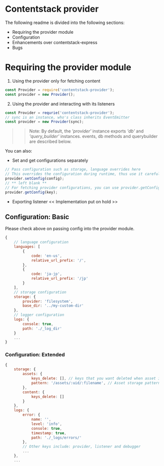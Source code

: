 # Contentstack provider

The following readme is divided into the following sections:
  - Requiring the provider module
  - Configuration
  - Enhancements over contentstack-express
  - Bugs

# Requiring the provider module
1. Using the provider only for fetching content
``` js
const Provider = require('contentstack-provider');
const provider = new Provider();
```
2. Using the provider and interacting with its listeners
``` js
const Provider = requrie('contentstack-provider');
// sync is an instance, who's class inherits EventEmitter
const provider = new Provider(sync);
```
>> Note: By default, the *'provider'* instance exports *'db'* and *'query_builder'* instances. events, db methods and querybuilder are described below.

You can also:
  - Set and get configurations separately
 ``` js
// Pass configuration such as storage, language overrides here
// This overrides the configuration during runtime, thus use it carefully!
provider.setConfig(config);
// ** left blank **
// For fetching provider configurations, you can use provider.getConfig(key)
provider.getConfig(key);
 ```
  - Exporting listener << Implementation put on hold >>

## Configuration: Basic
Please check above on passing config into the provider module.
``` js
{   
    // language configuration
    languages: [
        {
            code: 'en-us',
            relative_url_prefix: '/',
        },
        {
            code: 'ja-jp',
            relative_url_prefix: '/jp'
        }
    ],
    // storage configuration
    storage: {
        provider: 'filesystem',
        base_dir: '../my-custom-dir'
    },
    // logger configuration
    logs: {
        console: true,
        path: './_log_dir'
    }    
    ...
}
```
### Configuration: Extended
``` js
{
    storage: {
        assets: {
            keys_delete: [], // keys that you want deleted when asset is saved
            pattern: '/assets/:uid/:filename', // Asset storage pattern. {{Testing pending}}
        },
        content: {
            keys_delete: []
        }
    },
    logs: {
        error: {
            name: '',
            level: 'info',
            console: true,
            timestamp: true,
            path: './_logs/errors/'
        },
        // Other keys include: provider, listener and debugger
        ...
    },
    ...
            
```
